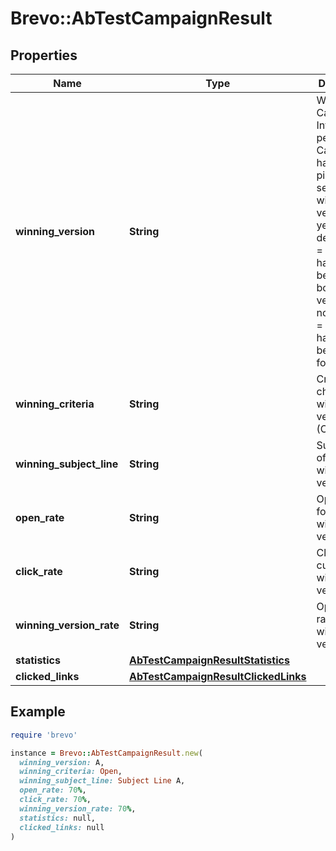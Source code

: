 # Brevo::AbTestCampaignResult

## Properties

| Name | Type | Description | Notes |
| ---- | ---- | ----------- | ----- |
| **winning_version** | **String** | Winning Campaign Info. pending &#x3D; Campaign has been picked for sending and winning version is yet to be decided, tie &#x3D; A tie happened between both the versions, notAvailable &#x3D; Campaign has not yet been picked for sending. | [optional] |
| **winning_criteria** | **String** | Criteria choosen for winning version (Open/Click) | [optional] |
| **winning_subject_line** | **String** | Subject Line of current winning version | [optional] |
| **open_rate** | **String** | Open rate for current winning version | [optional] |
| **click_rate** | **String** | Click rate for current winning version | [optional] |
| **winning_version_rate** | **String** | Open/Click rate for the winner version | [optional] |
| **statistics** | [**AbTestCampaignResultStatistics**](AbTestCampaignResultStatistics.md) |  | [optional] |
| **clicked_links** | [**AbTestCampaignResultClickedLinks**](AbTestCampaignResultClickedLinks.md) |  | [optional] |

## Example

```ruby
require 'brevo'

instance = Brevo::AbTestCampaignResult.new(
  winning_version: A,
  winning_criteria: Open,
  winning_subject_line: Subject Line A,
  open_rate: 70%,
  click_rate: 70%,
  winning_version_rate: 70%,
  statistics: null,
  clicked_links: null
)
```

